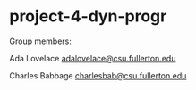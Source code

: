 # project-4-dyn-progr

Group members:

Ada Lovelace adalovelace@csu.fullerton.edu

Charles Babbage charlesbab@csu.fullerton.edu
